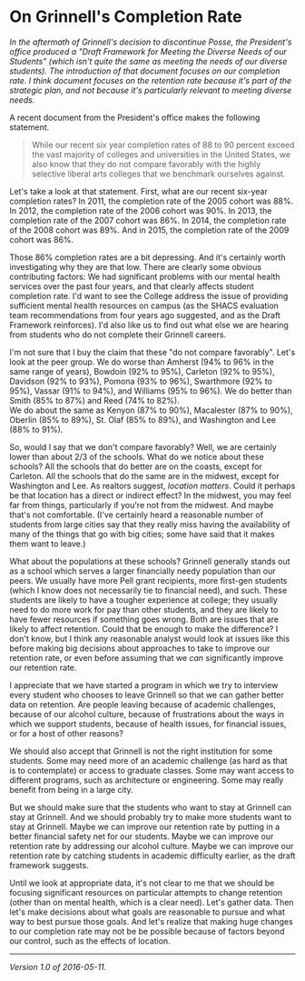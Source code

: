 On Grinnell's Completion Rate
=============================

*In the aftermath of Grinnell's decision to discontinue Posse, the
President's office produced a "Draft Framework for Meeting the Diverse
Needs of our Students" (which isn't quite the same as meeting the needs
of our diverse students).  The introduction of that document focuses on
our completion rate.  I think document focuses on the retention rate
because it's part of the strategic plan, and not because it's particularly
relevant to meeting diverse needs.*

A recent document from the President's office makes the following statement.

> While our recent six year completion rates of 88 to 90 percent exceed the 
  vast majority of colleges and universities in the United States, we
  also know that they do not compare favorably with the highly selective
  liberal arts colleges that we benchmark ourselves against.

Let's take a look at that statement.  First, what are our recent
six-year completion rates?  In 2011, the completion rate of the 2005
cohort was 88%.  In 2012, the completion rate of the 2006 cohort was 90%.
In 2013, the completion rate of the 2007 cohort was 86%.  In 2014, the
completion rate of the 2008 cohort was 89%.  And in 2015, the completion
rate of the 2009 cohort was 86%.  

Those 86% completion rates are a bit depressing.  And it's certainly
worth investigating why they are that low.  There are clearly some obvious
contributing factors: We had significant problems with our mental health
services over the past four years, and that clearly affects student
completion rate.  I'd want to see the College address the issue of
providing sufficient mental health resources on campus (as the SHACS
evaluation team recommendations from four years ago suggested, and as
the Draft Framework reinforces).  I'd also like us to find out what else
we are hearing from students who do not complete their Grinnell careers.

I'm not sure that I buy the claim that these "do not compare favorably".  Let's
look at the peer group.  We do worse than 
Amherst (94% to 96% in the same range of years),
Bowdoin (92% to 95%),
Carleton (92% to 95%),
Davidson (92% to 93%),
Pomona (93% to 96%),
Swarthmore (92% to 95%),
Vassar (91% to 94%), and
Williams (95% to 96%).
We do better than Smith (85% to 87%) and Reed (74% to 82%).  
We do about the same as 
Kenyon (87% to 90%),
Macalester (87% to 90%),
Oberlin (85% to 89%),
St. Olaf (85% to 89%), and
Washington and Lee (88% to 91%).

So, would I say that we don't compare favorably?  Well, we are certainly
lower than about 2/3 of the schools.  What do we notice about these
schools?  All the schools that do better are on the coasts, except
for Carleton.  All the schools that do the same are in the midwest,
except for Washington and Lee.  As realtors suggest, *location matters*.
Could it perhaps be that location has a direct or indirect effect?
In the midwest, you may feel far from things, particularly if you're not
from the midwest.  And maybe that's not comfortable.  (I've certainly
heard a reasonable number of students from large cities say that they
really miss having the availability of many of the things that go with
big cities; some have said that it makes them want to leave.)

What about the populations at these schools?  Grinnell generally
stands out as a school which serves a larger financially needy population
than our peers.  We usually have more Pell grant recipients, more
first-gen students (which I know does not necessarily tie to financial
need), and such.  These students are likely to have a tougher experience
at college; they usually need to do more work for pay than other students,
and they are likely to have fewer resources if something goes wrong.
Both are issues that are likely to affect retention.  Could that be
enough to make the difference?  I don't know, but I think any reasonable
analyst would look at issues like this before making big decisions about
approaches to take to improve our retention rate, or even before assuming
that we *can* significantly improve our retention rate.

I appreciate that we have started a program in which we try to interview
every student who chooses to leave Grinnell so that we can gather better
data on retention.  Are people leaving because of academic challenges,
because of our alcohol culture, because of frustrations about the ways
in which we support students, because of health issues, for financial
issues, or for a host of other reasons?  

We should also accept that Grinnell is not the right institution for
some students.  Some may need more of an academic challenge (as hard
as that is to contemplate) or access to graduate classes.  Some may
want access to different programs, such as architecture or engineering.
Some may really benefit from being in a large city.

But we should make sure that the students who want to stay at Grinnell
can stay at Grinnell.  And we should probably try to make more students
want to stay at Grinnell.  Maybe we can improve our retention rate by
putting in a better financial safety net for our students.  Maybe we can
improve our retention rate by addressing our alcohol culture.  Maybe we
can improve our retention rate by catching students in academic difficulty
earlier, as the draft framework suggests.

Until we look at appropriate data, it's not clear to me that we should be
focusing significant resources on particular attempts to change retention
(other than on mental health, which is a clear need).  Let's gather data.
Then let's make decisions about what goals are reasonable to pursue and
what way to best pursue those goals.  And let's realize that making huge
changes to our completion rate may not be be possible because of factors
beyond our control, such as the effects of location.

---

*Version 1.0 of 2016-05-11.*

